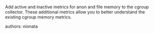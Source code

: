 Add active and inactive metrics for anon and file memory to the cgroup collector. These additional metrics allow you to better understand the existing cgroup memory metrics.

authors: nionata
